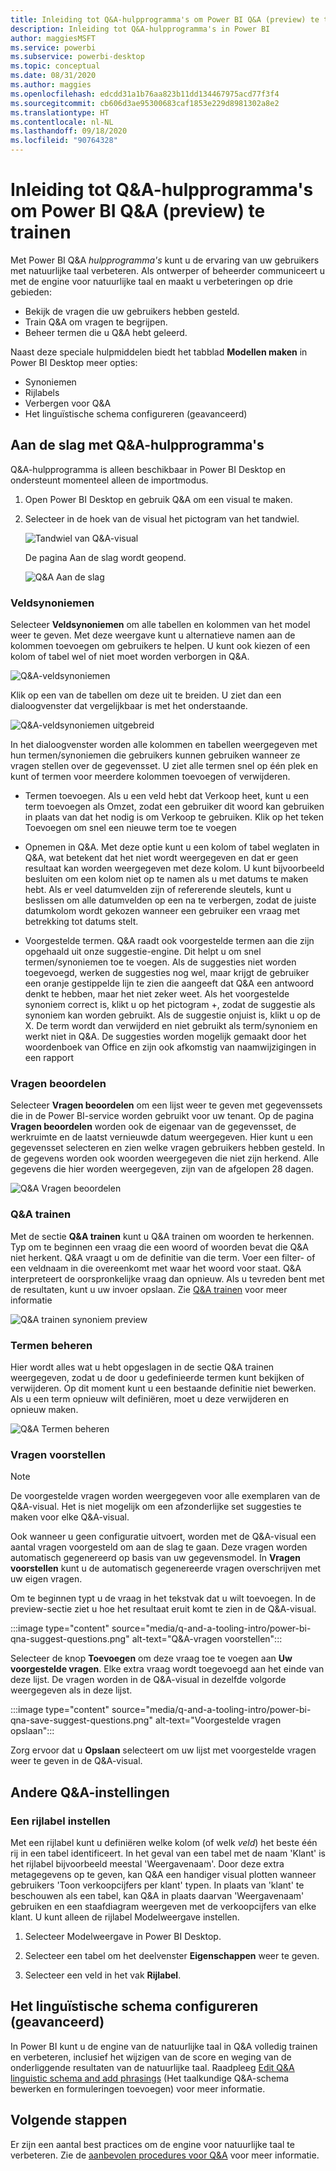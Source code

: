 ```yaml
---
title: Inleiding tot Q&A-hulpprogramma's om Power BI Q&A (preview) te trainen
description: Inleiding tot Q&A-hulpprogramma's in Power BI
author: maggiesMSFT
ms.service: powerbi
ms.subservice: powerbi-desktop
ms.topic: conceptual
ms.date: 08/31/2020
ms.author: maggies
ms.openlocfilehash: edcdd31a1b76aa823b11dd134467975acd77f3f4
ms.sourcegitcommit: cb606d3ae95300683caf1853e229d8981302a8e2
ms.translationtype: HT
ms.contentlocale: nl-NL
ms.lasthandoff: 09/18/2020
ms.locfileid: "90764328"
---
```

# <a name="intro-to-qa-tooling-to-train-power-bi-qa-preview"></a>Inleiding tot Q&A-hulpprogramma's om Power BI Q&A (preview) te trainen

Met Power BI Q&A *hulpprogramma's* kunt u de ervaring van uw gebruikers met natuurlijke taal verbeteren. Als ontwerper of beheerder communiceert u met de engine voor natuurlijke taal en maakt u verbeteringen op drie gebieden: 

- Bekijk de vragen die uw gebruikers hebben gesteld.
- Train Q&A om vragen te begrijpen.
- Beheer termen die u Q&A hebt geleerd.

Naast deze speciale hulpmiddelen biedt het tabblad **Modellen maken** in Power BI Desktop meer opties:  

- Synoniemen
- Rijlabels
- Verbergen voor Q&A
- Het linguïstische schema configureren (geavanceerd)

## <a name="get-started-with-qa-tooling"></a>Aan de slag met Q&A-hulpprogramma's

Q&A-hulpprogramma is alleen beschikbaar in Power BI Desktop en ondersteunt momenteel alleen de importmodus.

1. Open Power BI Desktop en gebruik Q&A om een visual te maken. 
2. Selecteer in de hoek van de visual het pictogram van het tandwiel. 

    ![Tandwiel van Q&A-visual](media/q-and-a-tooling-intro/qna-visual-gear.png)

    De pagina Aan de slag wordt geopend.  

    ![Q&A Aan de slag](media/q-and-a-tooling-intro/qna-tooling-dialog.png)

### <a name="field-synonyms"></a>Veldsynoniemen

Selecteer **Veldsynoniemen** om alle tabellen en kolommen van het model weer te geven. Met deze weergave kunt u alternatieve namen aan de kolommen toevoegen om gebruikers te helpen. U kunt ook kiezen of een kolom of tabel wel of niet moet worden verborgen in Q&A.

![Q&A-veldsynoniemen](media/q-and-a-tooling-intro/qna-tooling-field-synonyms-home.png)

Klik op een van de tabellen om deze uit te breiden. U ziet dan een dialoogvenster dat vergelijkbaar is met het onderstaande.

![Q&A-veldsynoniemen uitgebreid](media/q-and-a-tooling-intro/qna-tooling-field-synonyms-expanded.png)

In het dialoogvenster worden alle kolommen en tabellen weergegeven met hun termen/synoniemen die gebruikers kunnen gebruiken wanneer ze vragen stellen over de gegevensset. U ziet alle termen snel op één plek en kunt of termen voor meerdere kolommen toevoegen of verwijderen. 

- Termen toevoegen. Als u een veld hebt dat Verkoop heet, kunt u een term toevoegen als Omzet, zodat een gebruiker dit woord kan gebruiken in plaats van dat het nodig is om Verkoop te gebruiken. Klik op het teken Toevoegen om snel een nieuwe term toe te voegen

- Opnemen in Q&A. Met deze optie kunt u een kolom of tabel weglaten in Q&A, wat betekent dat het niet wordt weergegeven en dat er geen resultaat kan worden weergegeven met deze kolom. U kunt bijvoorbeeld besluiten om een kolom niet op te namen als u met datums te maken hebt. Als er veel datumvelden zijn of refererende sleutels, kunt u beslissen om alle datumvelden op een na te verbergen, zodat de juiste datumkolom wordt gekozen wanneer een gebruiker een vraag met betrekking tot datums stelt.

- Voorgestelde termen. Q&A raadt ook voorgestelde termen aan die zijn opgehaald uit onze suggestie-engine. Dit helpt u om snel termen/synoniemen toe te voegen. Als de suggesties niet worden toegevoegd, werken de suggesties nog wel, maar krijgt de gebruiker een oranje gestippelde lijn te zien die aangeeft dat Q&A een antwoord denkt te hebben, maar het niet zeker weet. Als het voorgestelde synoniem correct is, klikt u op het pictogram +, zodat de suggestie als synoniem kan worden gebruikt. Als de suggestie onjuist is, klikt u op de X. De term wordt dan verwijderd en niet gebruikt als term/synoniem en werkt niet in Q&A. De suggesties worden mogelijk gemaakt door het woordenboek van Office en zijn ook afkomstig van naamwijzigingen in een rapport

### <a name="review-questions"></a>Vragen beoordelen

Selecteer **Vragen beoordelen** om een lijst weer te geven met gegevenssets die in de Power BI-service worden gebruikt voor uw tenant. Op de pagina **Vragen beoordelen** worden ook de eigenaar van de gegevensset, de werkruimte en de laatst vernieuwde datum weergegeven. Hier kunt u een gegevensset selecteren en zien welke vragen gebruikers hebben gesteld. In de gegevens worden ook woorden weergegeven die niet zijn herkend. Alle gegevens die hier worden weergegeven, zijn van de afgelopen 28 dagen.

![Q&A Vragen beoordelen](media/q-and-a-tooling-intro/qna-tooling-review-questions.png)

### <a name="teach-qa"></a>Q&A trainen

Met de sectie **Q&A trainen** kunt u Q&A trainen om woorden te herkennen. Typ om te beginnen een vraag die een woord of woorden bevat die Q&A niet herkent. Q&A vraagt u om de definitie van die term. Voer een filter- of een veldnaam in die overeenkomt met waar het woord voor staat. Q&A interpreteert de oorspronkelijke vraag dan opnieuw. Als u tevreden bent met de resultaten, kunt u uw invoer opslaan. Zie [Q&A trainen](q-and-a-tooling-teach-q-and-a.md) voor meer informatie

![Q&A trainen synoniem preview](media/q-and-a-tooling-intro/qna-tooling-teach-fixpreview.png)

### <a name="manage-terms"></a>Termen beheren

Hier wordt alles wat u hebt opgeslagen in de sectie Q&A trainen weergegeven, zodat u de door u gedefinieerde termen kunt bekijken of verwijderen. Op dit moment kunt u een bestaande definitie niet bewerken. Als u een term opnieuw wilt definiëren, moet u deze verwijderen en opnieuw maken.

![Q&A Termen beheren](media/q-and-a-tooling-intro/qna-manage-terms.png)

### <a name="suggest-questions"></a>Vragen voorstellen

> [!NOTE]
> De voorgestelde vragen worden weergegeven voor alle exemplaren van de Q&A-visual. Het is niet mogelijk om een afzonderlijke set suggesties te maken voor elke Q&A-visual.
> 
> 

Ook wanneer u geen configuratie uitvoert, worden met de Q&A-visual een aantal vragen voorgesteld om aan de slag te gaan. Deze vragen worden automatisch gegenereerd op basis van uw gegevensmodel. In **Vragen voorstellen** kunt u de automatisch gegenereerde vragen overschrijven met uw eigen vragen.

Om te beginnen typt u de vraag in het tekstvak dat u wilt toevoegen. In de preview-sectie ziet u hoe het resultaat eruit komt te zien in de Q&A-visual. 

:::image type="content" source="media/q-and-a-tooling-intro/power-bi-qna-suggest-questions.png" alt-text="Q&A-vragen voorstellen":::
 
Selecteer de knop **Toevoegen** om deze vraag toe te voegen aan **Uw voorgestelde vragen**. Elke extra vraag wordt toegevoegd aan het einde van deze lijst. De vragen worden in de Q&A-visual in dezelfde volgorde weergegeven als in deze lijst. 

:::image type="content" source="media/q-and-a-tooling-intro/power-bi-qna-save-suggest-questions.png" alt-text="Voorgestelde vragen opslaan":::
 
Zorg ervoor dat u **Opslaan** selecteert om uw lijst met voorgestelde vragen weer te geven in de Q&A-visual. 

## <a name="other-qa-settings"></a>Andere Q&A-instellingen

### <a name="set-a-row-label"></a>Een rijlabel instellen

Met een rijlabel kunt u definiëren welke kolom (of welk *veld*) het beste één rij in een tabel identificeert. In het geval van een tabel met de naam 'Klant' is het rijlabel bijvoorbeeld meestal 'Weergavenaam'. Door deze extra metagegevens op te geven, kan Q&A een handiger visual plotten wanneer gebruikers 'Toon verkoopcijfers per klant' typen. In plaats van 'klant' te beschouwen als een tabel, kan Q&A in plaats daarvan 'Weergavenaam' gebruiken en een staafdiagram weergeven met de verkoopcijfers van elke klant. U kunt alleen de rijlabel Modelweergave instellen. 

1. Selecteer Modelweergave in Power BI Desktop.

2. Selecteer een tabel om het deelvenster **Eigenschappen** weer te geven.

3. Selecteer een veld in het vak **Rijlabel**.

## <a name="configure-the-linguistic-schema-advanced"></a>Het linguïstische schema configureren (geavanceerd)

In Power BI kunt u de engine van de natuurlijke taal in Q&A volledig trainen en verbeteren, inclusief het wijzigen van de score en weging van de onderliggende resultaten van de natuurlijke taal. Raadpleeg [Edit Q&A linguistic schema and add phrasings](q-and-a-tooling-advanced.md) (Het taalkundige Q&A-schema bewerken en formuleringen toevoegen) voor meer informatie.

## <a name="next-steps"></a>Volgende stappen

Er zijn een aantal best practices om de engine voor natuurlijke taal te verbeteren. Zie de [aanbevolen procedures voor Q&A](q-and-a-best-practices.md) voor meer informatie.
